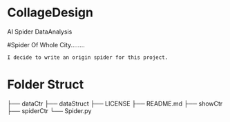 # CollageDesign
AI Spider DataAnalysis

#Spider Of Whole City........
```
I decide to write an origin spider for this project.
```
# Folder Struct 

├── dataCtr
├── dataStruct
├── LICENSE
├── README.md
├── showCtr
├── spiderCtr
└── Spider.py
